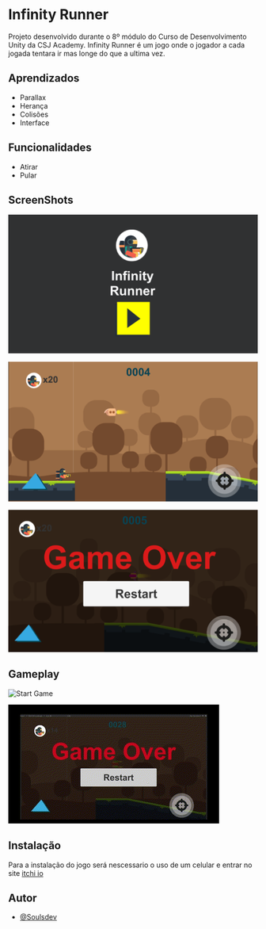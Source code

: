 
# Infinity Runner

Projeto desenvolvido durante o 8º módulo do Curso de Desenvolvimento Unity da CSJ Academy. Infinity Runner é um jogo onde o jogador a cada jogada tentara ir mas longe do que a ultima vez. 


## Aprendizados

- Parallax
- Herança
- Colisões
- Interface

## Funcionalidades

- Atirar
- Pular


## ScreenShots

![Start Menu](/Imagens%20Game/Start_Menu.png)

![Gameplay](/Imagens%20Game/Gameplay.png)

![GameOver](/Imagens%20Game/GameOver.png)

## Gameplay
![Start Game](/Imagens%20Game/StartGame.gif)

![Start Game](/Imagens%20Game/GameOver.gif)


## Instalação

Para a instalação do jogo será nescessario o uso de um celular e entrar no site [itchi io](https://soulsdev.itch.io/infinity-runner) 
    
## Autor

- [@Soulsdev](https://github.com/SoulsDevStudio)